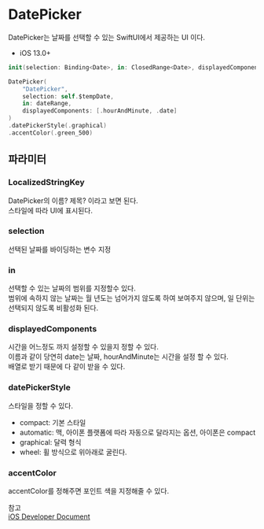 # DatePicker


DatePicker는 날짜를 선택할 수 있는 SwiftUI에서 제공하는 UI 이다.   

- iOS 13.0+


```swift
init(selection: Binding<Date>, in: ClosedRange<Date>, displayedComponents: DatePicker<Label>.Components, label: () -> Label)
```

```swift
DatePicker(
    "DatePicker",
    selection: self.$tempDate,
    in: dateRange,
    displayedComponents: [.hourAndMinute, .date]
)
.datePickerStyle(.graphical)
.accentColor(.green_500)
```

## 파라미터

### LocalizedStringKey   
DatePicker의 이름? 제목? 이라고 보면 된다.   
스타일에 따라 UI에 표시된다.

### selection
선택된 날짜를 바이딩하는 변수 지정

### in
선택할 수 있는 날짜의 범위를 지정할수 있다.   
범위에 속하지 않는 날짜는 월 년도는 넘어가지 않도록 하여 보여주지 않으며, 일 단위는 선택되지 않도록 비활성화 된다.   

### displayedComponents
시간을 어느정도 까지 설정할 수 있을지 정할 수 있다.   
이름과 같이 당연히 date는 날짜, hourAndMinute는 시간을 설정 할 수 있다.   
배열로 받기 때문에 다 같이 받을 수 있다.   

### datePickerStyle
스타일을 정할 수 있다.   
-  compact: 기본 스타일  
- automatic: 맥, 아이폰 플랫폼에 따라 자동으로 달라지는 옵션, 아이폰은 compact  
- graphical: 달력 형식   
- wheel: 휠 방식으로 위아래로 굴린다.   

### accentColor
accentColor를 정해주면 포인트 색을 지정해줄 수 있다.  



참고   
[iOS Developer Document](https://developer.apple.com/documentation/swiftui/datepicker)
